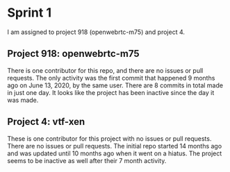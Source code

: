 # Sprint 1
I am assigned to project 918 (openwebrtc-m75) and project 4.
## Project 918: openwebrtc-m75
There is one contributor for this repo, and there are no issues or pull requests. 
The only activity was the first commit that happened 9 months ago on June 13, 2020, by the same user. 
There are 8 commits in total made in just one day. It looks like the project has been inactive since the day it was made. 
## Project 4: vtf-xen
These is one contributor for this project with no issues or pull requests. There are no issues or pull requests. 
The initial repo started 14 months ago and was updated until 10 months ago when it went on a hiatus. 
The project seems to be inactive as well after their 7 month activity. 
